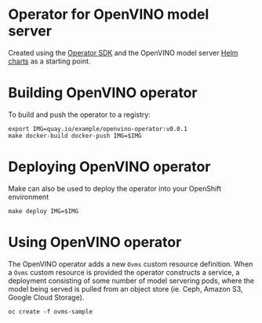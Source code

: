 # Operator for OpenVINO model server

Created using the [Operator SDK](https://sdk.operatorframework.io/docs/building-operators/helm) and the OpenVINO model server [Helm charts](https://github.com/openvinotoolkit/model_server/tree/main/deploy) as a starting point.

# Building OpenVINO operator

To build and push the operator to a registry:

```
export IMG=quay.io/example/openvino-operator:v0.0.1
make docker-build docker-push IMG=$IMG
```

# Deploying OpenVINO operator

Make can also be used to deploy the operator into your OpenShift environment

```
make deploy IMG=$IMG
```

# Using OpenVINO operator

The OpenVINO operator adds a new `Ovms` custom resource definition. When a
`Ovms` custom resource is provided the operator constructs a service, a
deployment consisting of some number of model servering pods, where the
model being served is pulled from an object store (ie. Ceph, Amazon S3,
Google Cloud Storage).

```
oc create -f ovms-sample
```
